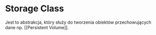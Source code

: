 # Storage Class

Jest to abstrakcja, który służy do tworzenia obiektów przechowujących dane np. [[Persistent Volume]].

 